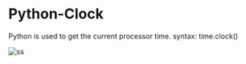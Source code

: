 # Python-Clock
Python is used to get the current processor time.
syntax: time.clock()

![ss](https://github.com/shadowbuddy/Python-Clock/blob/main/python-clock.png)

